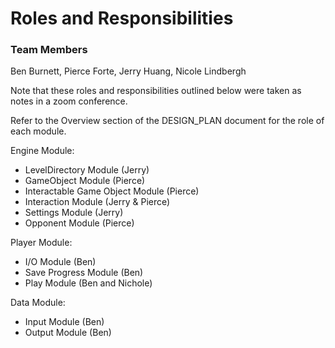 
# Roles and Responsibilities
### Team Members
Ben Burnett, Pierce Forte, Jerry Huang, Nicole Lindbergh

Note that these roles and responsibilities outlined below were taken as notes in a zoom conference.

Refer to the Overview section of the DESIGN_PLAN document for the role of each module.

Engine Module:
- LevelDirectory Module (Jerry)
- GameObject Module (Pierce)
- Interactable Game Object Module (Pierce)
- Interaction Module (Jerry & Pierce)
- Settings Module (Jerry)
- Opponent Module (Pierce)

Player Module:
- I/O Module (Ben)
- Save Progress Module (Ben)
- Play Module (Ben and Nichole)

Data Module:
- Input Module (Ben)
- Output Module (Ben)





